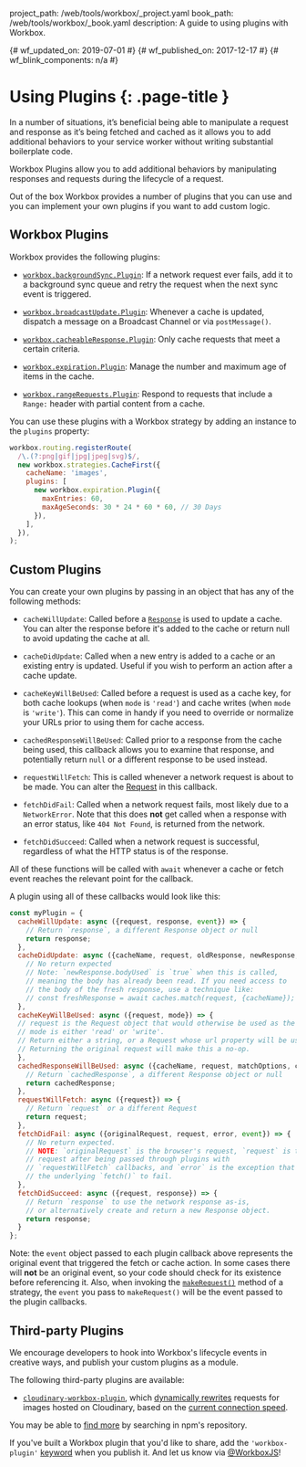 project_path: /web/tools/workbox/_project.yaml
book_path: /web/tools/workbox/_book.yaml
description: A guide to using plugins with Workbox.

{# wf_updated_on: 2019-07-01 #}
{# wf_published_on: 2017-12-17 #}
{# wf_blink_components: n/a #}

# Using Plugins {: .page-title }

In a number of situations, it’s beneficial being able to manipulate a request
and response as it’s being fetched and cached as it allows you to add
additional behaviors to your service worker without writing substantial
boilerplate code.

Workbox Plugins allow you to add additional behaviors by manipulating
responses and requests during the lifecycle of a request.

Out of the box Workbox provides a number of plugins that you can use and
you can implement your own plugins if you want to add custom logic.

## Workbox Plugins

Workbox provides the following plugins:

* [`workbox.backgroundSync.Plugin`](../reference-docs/latest/workbox.backgroundSync.Plugin):
  If a network request ever fails, add it to a background sync queue and retry
  the request when the next sync event is triggered.

* [`workbox.broadcastUpdate.Plugin`](../reference-docs/latest/workbox.broadcastUpdate.Plugin):
  Whenever a cache is updated, dispatch a message on a Broadcast Channel or via
  `postMessage()`.

* [`workbox.cacheableResponse.Plugin`](../reference-docs/latest/workbox.cacheableResponse.Plugin):
  Only cache requests that meet a certain criteria.

* [`workbox.expiration.Plugin`](../reference-docs/latest/workbox.expiration.Plugin):
  Manage the number and maximum age of items in the cache.
  
* [`workbox.rangeRequests.Plugin`](../reference-docs/latest/workbox.rangeRequests.Plugin):
  Respond to requests that include a `Range:` header with partial content from
  a cache.

You can use these plugins with a Workbox strategy by adding an instance to
the `plugins` property:

```javascript
workbox.routing.registerRoute(
  /\.(?:png|gif|jpg|jpeg|svg)$/,
  new workbox.strategies.CacheFirst({
    cacheName: 'images',
    plugins: [
      new workbox.expiration.Plugin({
        maxEntries: 60,
        maxAgeSeconds: 30 * 24 * 60 * 60, // 30 Days
      }),
    ],
  }),
);
```

## Custom Plugins

You can create your own plugins by passing in an object that has any of the
following methods:

* `cacheWillUpdate`: Called before a [`Response`](https://developer.mozilla.org/en-US/docs/Web/API/Response)
  is used to update a cache. You can alter the response before it's added to the
  cache or return null to avoid updating the cache at all.

* `cacheDidUpdate`: Called when a new entry is added to a cache or an existing
  entry is updated. Useful if you wish to perform an action after a cache
  update.

* `cacheKeyWillBeUsed`: Called before a request is used as a cache key, for
  both cache lookups (when `mode` is `'read'`) and cache writes (when `mode`
  is `'write'`). This can come in handy if you need to override or normalize
  your URLs prior to using them for cache access.

* `cachedResponseWillBeUsed`: Called prior to a response from the cache being
  used, this callback allows you to examine that response, and potentially
  return `null` or a different response to be used instead.

* `requestWillFetch`: This is called whenever a network request is about to be made.
  You can alter the [Request](https://developer.mozilla.org/en-US/docs/Web/API/Request)
  in this callback.

* `fetchDidFail`: Called when a network request fails, most likely due to a
  `NetworkError`. Note that this does **not** get called when a response with an
  error status, like `404 Not Found`, is returned from the network.

* `fetchDidSucceed`: Called when a network request is successful, regardless of
  what the HTTP status is of the response.

All of these functions will be called with `await` whenever a cache or fetch
event reaches the relevant point for the callback.

A plugin using all of these callbacks would look like this:

```javascript
const myPlugin = {
  cacheWillUpdate: async ({request, response, event}) => {
    // Return `response`, a different Response object or null
    return response;
  },
  cacheDidUpdate: async ({cacheName, request, oldResponse, newResponse, event}) => {
    // No return expected
    // Note: `newResponse.bodyUsed` is `true` when this is called,
    // meaning the body has already been read. If you need access to
    // the body of the fresh response, use a technique like:
    // const freshResponse = await caches.match(request, {cacheName});
  },
  cacheKeyWillBeUsed: async ({request, mode}) => {
  // request is the Request object that would otherwise be used as the cache key.
  // mode is either 'read' or 'write'.
  // Return either a string, or a Request whose url property will be used as the cache key.
  // Returning the original request will make this a no-op.
  },
  cachedResponseWillBeUsed: async ({cacheName, request, matchOptions, cachedResponse, event}) => {
    // Return `cachedResponse`, a different Response object or null
    return cachedResponse;
  },
  requestWillFetch: async ({request}) => {
    // Return `request` or a different Request
    return request;
  },
  fetchDidFail: async ({originalRequest, request, error, event}) => {
    // No return expected.
    // NOTE: `originalRequest` is the browser's request, `request` is the
    // request after being passed through plugins with
    // `requestWillFetch` callbacks, and `error` is the exception that caused
    // the underlying `fetch()` to fail.
  },
  fetchDidSucceed: async ({request, response}) => {
    // Return `response` to use the network response as-is,
    // or alternatively create and return a new Response object.
    return response;
  }
};
```

Note: the `event` object passed to each plugin callback above represents the
original event that triggered the fetch or cache action. In some cases there
will **not** be an original event, so your code should check for its existence
before referencing it. Also, when invoking the
[`makeRequest()`](/web/tools/workbox/guides/advanced-recipes#make-requests)
method of a strategy, the `event` you pass to `makeRequest()` will be the event
passed to the plugin callbacks.

## Third-party Plugins

We encourage developers to hook into Workbox's lifecycle events in creative
ways, and publish your custom plugins as a module.

The following third-party plugins are available:

- [`cloudinary-workbox-plugin`](https://www.npmjs.com/package/cloudinary-workbox-plugin),
which [dynamically rewrites](https://blog.fullstacktraining.com/a-cloudinary-plugin-for-workbox/)
requests for images hosted on Cloudinary, based on the
[current connection speed](https://developer.mozilla.org/en-US/docs/Web/API/Network_Information_API).

You may be able to [find more](https://www.npmjs.com/search?q=keywords:workbox-plugin) by searching
in npm's repository.

If you've built a Workbox plugin that you'd like to share, add the `'workbox-plugin'`
[keyword](https://docs.npmjs.com/files/package.json#keywords) when you publish it. And let us know
via [@WorkboxJS](https://twitter.com/workboxjs)!
